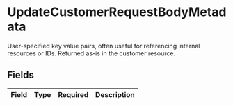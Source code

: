 # UpdateCustomerRequestBodyMetadata

User-specified key value pairs, often useful for referencing internal resources or IDs. Returned as-is in the customer resource.


## Fields

| Field       | Type        | Required    | Description |
| ----------- | ----------- | ----------- | ----------- |